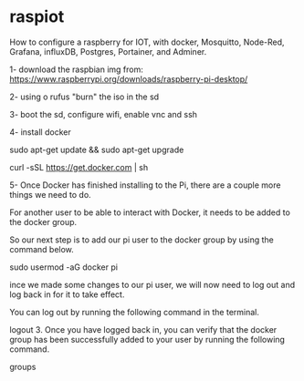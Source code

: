 # raspiot

How to configure a raspberry for IOT, with docker, Mosquitto, Node-Red, Grafana, influxDB, Postgres, Portainer, and Adminer.

1- download the raspbian img from:
https://www.raspberrypi.org/downloads/raspberry-pi-desktop/

2- using o rufus "burn" the iso in the sd

3- boot the sd, configure wifi, enable vnc and ssh

4- install docker

sudo apt-get update && sudo apt-get upgrade

curl -sSL https://get.docker.com | sh

5- Once Docker has finished installing to the Pi, there are a couple more things we need to do.

For another user to be able to interact with Docker, it needs to be added to the docker group.

So our next step is to add our pi user to the docker group by using the command below.

sudo usermod -aG docker pi

ince we made some changes to our pi user, we will now need to log out and log back in for it to take effect.

You can log out by running the following command in the terminal.

logout
3. Once you have logged back in, you can verify that the docker group has been successfully added to your user by running the following command.

groups
